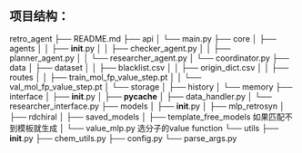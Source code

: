 ## 项目结构：

retro_agent
├── README.md
├── api
│   └── main.py
├── core
│   ├── agents
│   │   ├── __init__.py
│   │   ├── checker_agent.py
│   │   ├── planner_agent.py
│   │   └── researcher_agent.py
│   └── coordinator.py
├── data
│   ├── dataset
│   │   ├── blacklist.csv
│   │   ├── origin_dict.csv
│   │   ├── routes
│   │   ├── train_mol_fp_value_step.pt
│   │   └── val_mol_fp_value_step.pt
│   └── storage
│       ├── history
│       └── memory
├── interface
│   ├── __init__.py
│   ├── __pycache__
│   ├── data_handler.py
│   └── researcher_interface.py
├── models
│   ├── __init__.py
│   ├── mlp_retrosyn 
│   ├── rdchiral
│   ├── saved_models
│   ├── template_free_models 如果匹配不到模板就生成
│   └── value_mlp.py 选分子的value function
└── utils 
    ├── __init__.py
    ├── chem_utils.py
    ├── config.py
    └── parse_args.py


